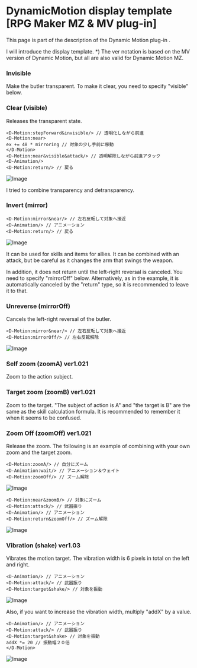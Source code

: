 # DynamicMotion display template [RPG Maker MZ & MV plug-in]

This page is part of the description of the Dynamic Motion plug-in .

I will introduce the display template.
*) The ver notation is based on the MV version of Dynamic Motion, but all are also valid for Dynamic Motion MZ.

### Invisible

Make the butler transparent.
To make it clear, you need to specify "visible" below.

### Clear (visible)

Releases the transparent state.
```
<D-Motion:stepForward&invisible/> // 透明化しながら前進
<D-Motion:near>
ex += 48 * mirroring // 対象の少し手前に移動
</D-Motion>
<D-Motion:near&visible&attack/> // 透明解除しながら前進アタック
<D-Animation/>
<D-Motion:return/> // 戻る
```
![Image](https://newrpg.up.seesaa.net/image/20200318_invisible.gif)

I tried to combine transparency and detransparency.

### Invert (mirror)
```
<D-Motion:mirror&near/> // 左右反転して対象へ接近
<D-Animation/> // アニメーション
<D-Motion:return/> // 戻る
```
![Image](https://newrpg.up.seesaa.net/image/20200320_mirror.gif)

It can be used for skills and items for allies.
It can be combined with an attack, but be careful as it changes the arm that swings the weapon.

In addition, it does not return until the left-right reversal is canceled. You need to specify "mirrorOff" below.
Alternatively, as in the example, it is automatically canceled by the "return" type, so it is recommended to leave it to that.

### Unreverse (mirrorOff)

Cancels the left-right reversal of the butler.
```
<D-Motion:mirror&near/> // 左右反転して対象へ接近
<D-Motion:mirrorOff/> // 左右反転解除
```
![Image](https://image.gif)

### Self zoom (zoomA) ver1.021

Zoom to the action subject.

### Target zoom (zoomB) ver1.021

Zoom to the target.
"The subject of action is A" and "the target is B" are the same as the skill calculation formula. It is recommended to remember it when it seems to be confused.

### Zoom Off (zoomOff) ver1.021

Release the zoom.
The following is an example of combining with your own zoom and the target zoom.
```
<D-Motion:zoomA/> // 自分にズーム
<D-Animation:wait/> // アニメーション＆ウェイト
<D-Motion:zoomOff/> // ズーム解除
```
![Image](https://newrpg.up.seesaa.net/image/20200329_zoomA.gif)

```
<D-Motion:near&zoomB/> // 対象にズーム
<D-Motion:attack/> // 武器振り
<D-Animation/> // アニメーション
<D-Motion:return&zoomOff/> // ズーム解除
```
![Image](https://newrpg.up.seesaa.net/image/20200329_zoomB.gif)


### Vibration (shake) ver1.03

Vibrates the motion target. The vibration width is 6 pixels in total on the left and right.
```
<D-Animation/> // アニメーション
<D-Motion:attack/> // 武器振り
<D-Motion:target&shake/> // 対象を振動
```
![Image](https://newrpg.up.seesaa.net/image/20200410_shake.gif)

Also, if you want to increase the vibration width, multiply "addX" by a value.
```
<D-Animation/> // アニメーション
<D-Motion:attack/> // 武器振り
<D-Motion:target&shake> // 対象を振動
addX *= 20 // 振動幅２０倍
</D-Motion>
```
![Image](https://newrpg.up.seesaa.net/image/20200410_shake2.gif)